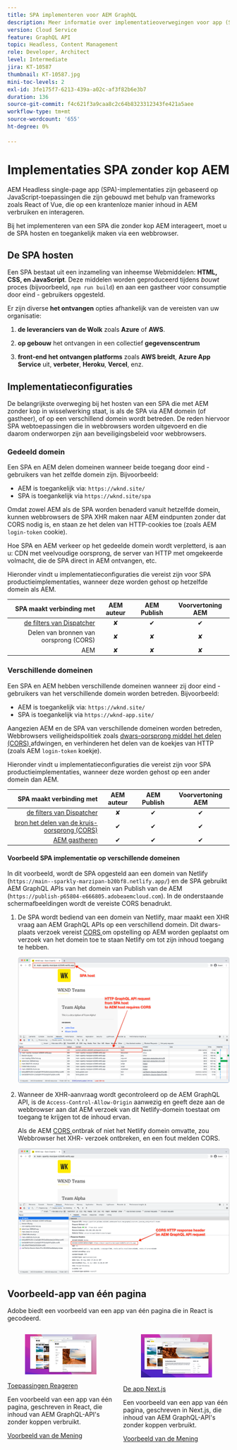 ```yaml
---
title: SPA implementeren voor AEM GraphQL
description: Meer informatie over implementatieoverwegingen voor app (SPA) AEM headless-implementaties van één pagina.
version: Cloud Service
feature: GraphQL API
topic: Headless, Content Management
role: Developer, Architect
level: Intermediate
jira: KT-10587
thumbnail: KT-10587.jpg
mini-toc-levels: 2
exl-id: 3fe175f7-6213-439a-a02c-af3f82b6e3b7
duration: 136
source-git-commit: f4c621f3a9caa8c2c64b8323312343fe421a5aee
workflow-type: tm+mt
source-wordcount: '655'
ht-degree: 0%

---
```


# Implementaties SPA zonder kop AEM

AEM Headless single-page app (SPA)-implementaties zijn gebaseerd op JavaScript-toepassingen die zijn gebouwd met behulp van frameworks zoals React of Vue, die op een krantenloze manier inhoud in AEM verbruiken en interageren.

Bij het implementeren van een SPA die zonder kop AEM interageert, moet u de SPA hosten en toegankelijk maken via een webbrowser.

## De SPA hosten

Een SPA bestaat uit een inzameling van inheemse Webmiddelen: **HTML, CSS, en JavaScript**. Deze middelen worden geproduceerd tijdens _bouwt_ proces (bijvoorbeeld, `npm run build`) en aan een gastheer voor consumptie door eind - gebruikers opgesteld.

Er zijn diverse **het ontvangen** opties afhankelijk van de vereisten van uw organisatie:

1. **de leveranciers van de Wolk** zoals **Azure** of **AWS**.

2. **op gebouw** het ontvangen in een collectief **gegevenscentrum**

3. **front-end het ontvangen platforms** zoals **AWS breidt**, **Azure App Service** uit, **verbeter**, **Heroku**, **Vercel**, enz.

## Implementatieconfiguraties

De belangrijkste overweging bij het hosten van een SPA die met AEM zonder kop in wisselwerking staat, is als de SPA via AEM domein (of gastheer), of op een verschillend domein wordt betreden.  De reden hiervoor SPA webtoepassingen die in webbrowsers worden uitgevoerd en die daarom onderworpen zijn aan beveiligingsbeleid voor webbrowsers.

### Gedeeld domein

Een SPA en AEM delen domeinen wanneer beide toegang door eind - gebruikers van het zelfde domein zijn. Bijvoorbeeld:

+ AEM is toegankelijk via: `https://wknd.site/`
+ SPA is toegankelijk via `https://wknd.site/spa`

Omdat zowel AEM als de SPA worden benaderd vanuit hetzelfde domein, kunnen webbrowsers de SPA XHR maken naar AEM eindpunten zonder dat CORS nodig is, en staan ze het delen van HTTP-cookies toe (zoals AEM `login-token` cookie).

Hoe SPA en AEM verkeer op het gedeelde domein wordt verpletterd, is aan u: CDN met veelvoudige oorsprong, de server van HTTP met omgekeerde volmacht, die de SPA direct in AEM ontvangen, etc.

Hieronder vindt u implementatieconfiguraties die vereist zijn voor SPA productieimplementaties, wanneer deze worden gehost op hetzelfde domein als AEM.

| SPA maakt verbinding met | AEM auteur | AEM Publish | Voorvertoning AEM |
|---------------------------------------------------:|:----------:|:-----------:|:-----------:|
| [ de filters van Dispatcher ](./configurations/dispatcher-filters.md) | ✘ | ✔ | ✔ |
| Delen van bronnen van oorsprong (CORS) | ✘ | ✘ | ✘ |
| AEM | ✘ | ✘ | ✘ |

### Verschillende domeinen

Een SPA en AEM hebben verschillende domeinen wanneer zij door eind - gebruikers van het verschillende domein worden betreden. Bijvoorbeeld:

+ AEM is toegankelijk via: `https://wknd.site/`
+ SPA is toegankelijk via `https://wknd-app.site/`

Aangezien AEM en de SPA van verschillende domeinen worden betreden, Webbrowsers veiligheidspolitiek zoals [ dwars-oorsprong middel het delen (CORS) ](./configurations/cors.md) afdwingen, en verhinderen het delen van de koekjes van HTTP (zoals AEM `login-token` koekje).

Hieronder vindt u implementatieconfiguraties die vereist zijn voor SPA productieimplementaties, wanneer deze worden gehost op een ander domein dan AEM.

| SPA maakt verbinding met | AEM auteur | AEM Publish | Voorvertoning AEM |
|---------------------------------------------------:|:----------:|:-----------:|:-----------:|
| [ de filters van Dispatcher ](./configurations/dispatcher-filters.md) | ✘ | ✔ | ✔ |
| [ bron het delen van de kruis-oorsprong (CORS) ](./configurations/cors.md) | ✔ | ✔ | ✔ |
| [ AEM gastheren ](./configurations/aem-hosts.md) | ✔ | ✔ | ✔ |

#### Voorbeeld SPA implementatie op verschillende domeinen

In dit voorbeeld, wordt de SPA opgesteld aan een domein van Netlify (`https://main--sparkly-marzipan-b20bf8.netlify.app/`) en de SPA gebruikt AEM GraphQL APIs van het domein van Publish van de AEM (`https://publish-p65804-e666805.adobeaemcloud.com`). In de onderstaande schermafbeeldingen wordt de vereiste CORS benadrukt.

1. De SPA wordt bediend van een domein van Netlify, maar maakt een XHR vraag aan AEM GraphQL APIs op een verschillend domein. Dit dwars-plaats verzoek vereist [ CORS ](./configurations/cors.md) om opstelling op AEM worden geplaatst om verzoek van het domein toe te staan Netlify om tot zijn inhoud toegang te hebben.

   ![SPA van SPA en AEM hosts ontvangen verzoek ](assets/spa/cors-requirement.png)

2. Wanneer de XHR-aanvraag wordt gecontroleerd op de AEM GraphQL API, is de `Access-Control-Allow-Origin` aanwezig en geeft deze aan de webbrowser aan dat AEM verzoek van dit Netlify-domein toestaat om toegang te krijgen tot de inhoud ervan.

   Als de AEM [ CORS ](./configurations/cors.md) ontbrak of niet het Netlify domein omvatte, zou Webbrowser het XHR- verzoek ontbreken, en een fout melden CORS.

   ![ Kopbal van de Reactie CORS AEM GraphQL API ](assets/spa/cors-response-headers.png)

## Voorbeeld-app van één pagina

Adobe biedt een voorbeeld van een app van één pagina die in React is gecodeerd.

<div class="columns is-multiline">
<!-- React app -->
<div class="column is-half-tablet is-half-desktop is-one-third-widescreen" aria-label="React app" tabindex="0">
   <div class="card">
       <div class="card-image">
           <figure class="image is-16by9">
               <a href="../example-apps/react-app.md" title="Toepassingen Reageren" tabindex="-1">
                   <img class="is-bordered-r-small" src="../example-apps/assets/react-app/react-app-card.png" alt="Toepassingen Reageren">
               </a>
           </figure>
       </div>
       <div class="card-content is-padded-small">
           <div class="content">
               <p class="headline is-size-6 has-text-weight-bold"><a href="../example-apps/react-app.md" title="Toepassingen Reageren">Toepassingen Reageren</a></p>
               <p class="is-size-6">Een voorbeeld van een app van één pagina, geschreven in React, die inhoud van AEM GraphQL-API's zonder koppen verbruikt.</p>
               <a href="../example-apps/react-app.md" class="spectrum-Button spectrum-Button--outline spectrum-Button--primary spectrum-Button--sizeM">
                   <span class="spectrum-Button-label has-no-wrap has-text-weight-bold"> Voorbeeld van de Mening </span>
               </a>
           </div>
       </div>
   </div>
</div>
<!-- Next.js app -->
<div class="column is-half-tablet is-half-desktop is-one-third-widescreen" aria-label="Next.js app" tabindex="0">
   <div class="card">
       <div class="card-image">
           <figure class="image is-16by9">
               <a href="../example-apps/next-js.md" title="De app Next.js" tabindex="-1">
                   <img class="is-bordered-r-small" src="../example-apps/assets/next-js/next-js-card.png" alt="De app Next.js">
               </a>
           </figure>
       </div>
       <div class="card-content is-padded-small">
           <div class="content">
               <p class="headline is-size-6 has-text-weight-bold"><a href="../example-apps/next-js.md" title="De app Next.js">De app Next.js</a></p>
               <p class="is-size-6">Een voorbeeld van een app van één pagina, geschreven in Next.js, die inhoud van AEM GraphQL-API's zonder koppen verbruikt.</p>
               <a href="../example-apps/next-js.md" class="spectrum-Button spectrum-Button--outline spectrum-Button--primary spectrum-Button--sizeM">
                   <span class="spectrum-Button-label has-no-wrap has-text-weight-bold"> Voorbeeld van de Mening </span>
               </a>
           </div>
       </div>
   </div>
</div>
</div>
